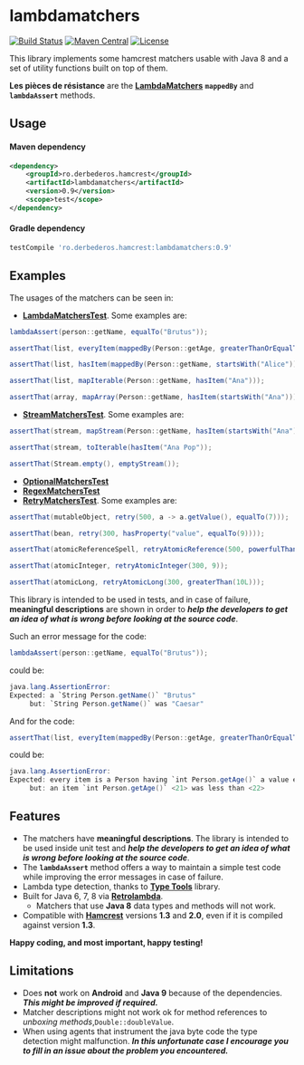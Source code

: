 # lambdamatchers
[![Build Status][build-status-svg]][build-status-link]
[![Maven Central][maven-tasks-svg]][maven-tasks-link]
[![License][license-svg]][license-link]

This library implements some hamcrest matchers usable with Java 8 and a set of utility functions built on top of them.

**Les pièces de résistance** are the **[LambdaMatchers](https://github.com/csoroiu/lambdamatchers/blob/master/src/main/java/ro/derbederos/hamcrest/LambdaMatchers.java)**
**`mappedBy`** and **`lambdaAssert`** methods.

## Usage
#### Maven dependency
```xml
<dependency>
    <groupId>ro.derbederos.hamcrest</groupId>
    <artifactId>lambdamatchers</artifactId>
    <version>0.9</version>
    <scope>test</scope>
</dependency>
```
#### Gradle dependency
```groovy
testCompile 'ro.derbederos.hamcrest:lambdamatchers:0.9'
```

## Examples
The usages of the matchers can be seen in:
* **[LambdaMatchersTest](https://github.com/csoroiu/lambdamatchers/blob/master/src/test/java/ro/derbederos/hamcrest/LambdaMatchersTest.java)**. Some examples are:
```java
lambdaAssert(person::getName, equalTo("Brutus"));

assertThat(list, everyItem(mappedBy(Person::getAge, greaterThanOrEqualTo(21))));

assertThat(list, hasItem(mappedBy(Person::getName, startsWith("Alice"))));

assertThat(list, mapIterable(Person::getName, hasItem("Ana")));

assertThat(array, mapArray(Person::getName, hasItem(startsWith("Ana"))));
```
* **[StreamMatchersTest](https://github.com/csoroiu/lambdamatchers/blob/master/src/test/java/ro/derbederos/hamcrest/StreamMatchersTest.java)**. Some examples are:
```java
assertThat(stream, mapStream(Person::getName, hasItem(startsWith("Ana"))));

assertThat(stream, toIterable(hasItem("Ana Pop"));

assertThat(Stream.empty(), emptyStream());
```
* **[OptionalMatchersTest](https://github.com/csoroiu/lambdamatchers/blob/master/src/test/java/ro/derbederos/hamcrest/OptionalMatchersTest.java)**
* **[RegexMatchersTest](https://github.com/csoroiu/lambdamatchers/blob/master/src/test/java/ro/derbederos/hamcrest/RegexMatchersTest.java)**
* **[RetryMatchersTest](https://github.com/csoroiu/lambdamatchers/blob/master/src/test/java/ro/derbederos/hamcrest/RetryMatchersTest.java)**. Some examples are:
```java
assertThat(mutableObject, retry(500, a -> a.getValue(), equalTo(7)));

assertThat(bean, retry(300, hasProperty("value", equalTo(9))));

assertThat(atomicReferenceSpell, retryAtomicReference(500, powerfulThan("Expecto Patronum")));

assertThat(atomicInteger, retryAtomicInteger(300, 9));

assertThat(atomicLong, retryAtomicLong(300, greaterThan(10L)));
```

This library is intended to be used in tests, and in case of failure, **meaningful descriptions** are shown in order to ***help the developers to get an idea of what is wrong before looking at the source code***.

Such an error message for the code:
```java
lambdaAssert(person::getName, equalTo("Brutus"));
```
could be:
```java
java.lang.AssertionError: 
Expected: a `String Person.getName()` "Brutus"
     but: `String Person.getName()` was "Caesar"
```

And for the code:
```java
assertThat(list, everyItem(mappedBy(Person::getAge, greaterThanOrEqualTo(22))));
```
could be:
```java
java.lang.AssertionError: 
Expected: every item is a Person having `int Person.getAge()` a value equal to or greater than <22>
     but: an item `int Person.getAge()` <21> was less than <22>
```

## Features
* The matchers have **meaningful descriptions**. The library is intended to be used inside unit test and ***help the developers to get an idea of what is wrong before looking at the source code***.
* The **`lambdaAssert`** method offers a way to maintain a simple test code while improving the error messages in case of failure.
* Lambda type detection, thanks to **[Type Tools](http://github.com/jhalterman/typetools)** library.
* Built for Java 6, 7, 8 via **[Retrolambda](https://github.com/orfjackal/retrolambda)**.
  * Matchers that use **Java 8** data types and methods will not work. 
* Compatible with **[Hamcrest](https://github.com/hamcrest/JavaHamcrest)** versions **1.3** and **2.0**, even if it is compiled against version **1.3**.

**Happy coding, and most important, happy testing!**

## Limitations
* Does **not** work on **Android** and **Java 9** because of the dependencies. ***This might be improved if required.***
* Matcher descriptions might not work ok for method references to *unboxing methods*,`Double::doubleValue`.
* When using agents that instrument the java byte code the type detection might malfunction. 
***In this unfortunate case I encourage you to fill in an issue about the problem you encountered.***

[build-status-svg]: https://travis-ci.org/csoroiu/lambdamatchers.svg?branch=master
[build-status-link]: https://travis-ci.org/csoroiu/lambdamatchers
[license-svg]: https://img.shields.io/badge/license-Apache2-blue.svg
[license-link]: https://raw.githubusercontent.com/csoroiu/lambdamatchers/master/LICENSE
[maven-tasks-svg]: https://img.shields.io/maven-central/v/ro.derbederos.hamcrest/lambdamatchers.svg
[maven-tasks-link]: https://maven-badges.herokuapp.com/maven-central/ro.derbederos.hamcrest/lambdamatchers

